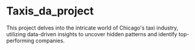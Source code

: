 # Taxis_da_project
This project delves into the intricate world of Chicago's taxi industry, utilizing data-driven insights to uncover hidden patterns and identify top-performing companies. 

